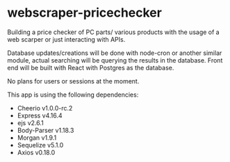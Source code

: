 # webscraper-pricechecker
Building a price checker of PC parts/ various products with the usage of a web scarper or just interacting with APIs.

Database updates/creations will be done with node-cron or another similar module, actual searching will be querying the results in the database. Front end will be built with React with Postgres as the database.

No plans for users or sessions at the moment.


This app is using the following dependencies:
* Cheerio v1.0.0-rc.2
* Express v4.16.4
* ejs v2.6.1
* Body-Parser v1.18.3
* Morgan v1.9.1
* Sequelize v5.1.0
* Axios v0.18.0
	
